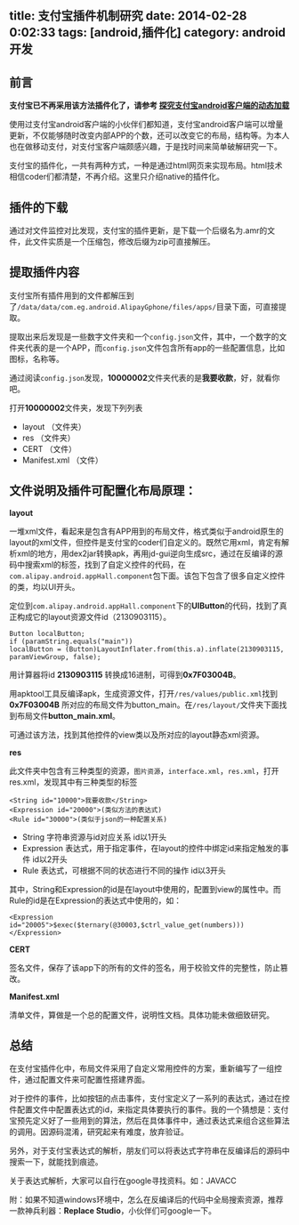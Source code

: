 title: 支付宝插件机制研究
date: 2014-02-28 0:02:33
tags: [android,插件化]
category: android开发
---
## 前言 ##

**支付宝已不再采用该方法插件化了，请参考 [探究支付宝android客户端的动态加载](http://www.lephones.net/2014/09/29/alipay-dynamic_load/ "探究支付宝android客户端的动态加载")**

使用过支付宝android客户端的小伙伴们都知道，支付宝android客户端可以增量更新，不仅能够随时改变内部APP的个数，还可以改变它的布局，结构等。为本人也在做移动支付，对支付宝客户端颇感兴趣，于是找时间来简单破解研究一下。

支付宝的插件化，一共有两种方式，一种是通过html网页来实现布局。html技术相信coder们都清楚，不再介绍。这里只介绍native的插件化。

<!-- more -->

## 插件的下载 ##
通过对文件监控对比发现，支付宝的插件更新，是下载一个后缀名为.amr的文件，此文件实质是一个压缩包，修改后缀为zip可直接解压。

## 提取插件内容 ##
支付宝所有插件用到的文件都解压到了`/data/data/com.eg.android.AlipayGphone/files/apps/`目录下面，可直接提取。

提取出来后发现是一些数字文件夹和一个`config.json`文件，其中，一个数字的文件夹代表的是一个APP，而`config.json`文件包含所有app的一些配置信息，比如图标，名称等。

通过阅读`config.json`发现，**10000002**文件夹代表的是**我要收款**，好，就看你吧。

打开**10000002**文件夹，发现下列列表

- layout （文件夹）
- res	（文件夹）
- CERT	（文件）
- Manifest.xml	（文件）

## 文件说明及插件可配置化布局原理： ##
**layout**

一堆xml文件，看起来是包含有APP用到的布局文件，格式类似于android原生的layout的xml文件，但控件是支付宝的coder们自定义的。既然它用xml，肯定有解析xml的地方，用dex2jar转换apk，再用jd-gui逆向生成src，通过在反编译的源码中搜索xml的标签，找到了自定义控件的代码，在`com.alipay.android.appHall.component`包下面。该包下包含了很多自定义控件的类，均以UI开头。

定位到`com.alipay.android.appHall.component`下的**UIButton**的代码，找到了真正构成它的layout资源文件id（2130903115）。
```
Button localButton;
if (paramString.equals("main"))
localButton = (Button)LayoutInflater.from(this.a).inflate(2130903115, paramViewGroup, false);
```
用计算器将id **2130903115** 转换成16进制，可得到**0x7F03004B**。

用apktool工具反编译apk，生成资源文件，打开`/res/values/public.xml`找到 **0x7F03004B** 所对应的布局文件为button_main。在`/res/layout/`文件夹下面找到布局文件**button_main.xml**。

可通过该方法，找到其他控件的view类以及所对应的layout静态xml资源。

**res**

此文件夹中包含有三种类型的资源，`图片资源`，`interface.xml`，`res.xml`，打开res.xml，发现其中有三种类型的标签

```
<String id="10000">我要收款</String>
<Expression id="20000">(类似方法的表达式)
<Rule id="30000">(类似于json的一种配置关系)
```

- String	   字符串资源与id对应关系 id以1开头
- Expression    表达式，用于指定事件，在layout的控件中绑定id来指定触发的事件 id以2开头
- Rule		表达式，可根据不同的状态进行不同的操作 id以3开头

其中，String和Expression的id是在layout中使用的，配置到view的属性中。而Rule的id是在Expression的表达式中使用的，如：
```
<Expression id="20005">$exec($ternary(@30003,$ctrl_value_get(numbers)))</Expression>
```

**CERT**

签名文件，保存了该app下的所有的文件的签名，用于校验文件的完整性，防止篡改。

**Manifest.xml**

清单文件，算做是一个总的配置文件，说明性文档。具体功能未做细致研究。

## 总结 ##
在支付宝插件化中，布局文件采用了自定义常用控件的方案，重新编写了一组控件，通过配置文件来可配置性搭建界面。

对于控件的事件，比如按钮的点击事件，支付宝定义了一系列的表达式，通过在控件配置文件中配置表达式的id，来指定具体要执行的事件。我的一个猜想是：支付宝预先定义好了一些用到的算法，然后在具体事件中，通过表达式来组合这些算法的调用。因源码混淆，研究起来有难度，放弃验证。

另外，对于支付宝表达式的解析，朋友们可以将表达式字符串在反编译后的源码中搜索一下，就能找到痕迹。

关于表达式解析，大家可以自行在google寻找资料。如：JAVACC

附：如果不知道windows环境中，怎么在反编译后的代码中全局搜索资源，推荐一款神兵利器：**Replace Studio**，小伙伴们可google一下。

